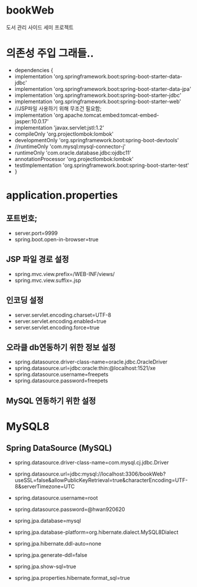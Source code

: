 # bookWeb
 도서 관리 사이드 세미 프로젝트



# 의존성 주입 그래들..
- dependencies {
- implementation 'org.springframework.boot:spring-boot-starter-data-jdbc'
- implementation 'org.springframework.boot:spring-boot-starter-data-jpa'
- implementation 'org.springframework.boot:spring-boot-starter-jdbc'
- implementation 'org.springframework.boot:spring-boot-starter-web'
- //JSP파일 사용하기 위해 무조건 필요함;
- implementation 'org.apache.tomcat.embed:tomcat-embed-jasper:10.0.17'
- implementation 'javax.servlet:jstl:1.2'
- compileOnly 'org.projectlombok:lombok'
- developmentOnly 'org.springframework.boot:spring-boot-devtools'
- //runtimeOnly 'com.mysql:mysql-connector-j'
- runtimeOnly 'com.oracle.database.jdbc:ojdbc11'
- annotationProcessor 'org.projectlombok:lombok'
- testImplementation 'org.springframework.boot:spring-boot-starter-test'
- }



# application.properties
## 포트번호;
- server.port=9999
- spring.boot.open-in-browser=true
## JSP 파일 경로 설정
- spring.mvc.view.prefix=/WEB-INF/views/
- spring.mvc.view.suffix=.jsp
## 인코딩 설정
- server.servlet.encoding.charset=UTF-8
- server.servlet.encoding.enabled=true
- server.servlet.encoding.force=true
## 오라클 db연동하기 위한 정보 설정
- spring.datasource.driver-class-name=oracle.jdbc.OracleDriver
- spring.datasource.url=jdbc:oracle:thin:@localhost:1521/xe
- spring.datasource.username=freepets
- spring.datasource.password=freepets
## MySQL 연동하기 위한 설정  

# MySQL8
## Spring DataSource (MySQL)
- spring.datasource.driver-class-name=com.mysql.cj.jdbc.Driver
- spring.datasource.url=jdbc:mysql://localhost:3306/bookWeb?useSSL=false&allowPublicKeyRetrieval=true&characterEncoding=UTF-8&serverTimezone=UTC
- spring.datasource.username=root
- spring.datasource.password=@hwan920620

- spring.jpa.database=mysql
- spring.jpa.database-platform=org.hibernate.dialect.MySQL8Dialect
- spring.jpa.hibernate.ddl-auto=none
- spring.jpa.generate-ddl=false
- spring.jpa.show-sql=true
- spring.jpa.properties.hibernate.format_sql=true

